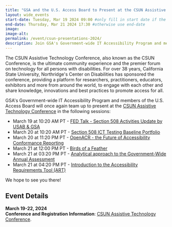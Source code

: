 ```yaml
---
title: "GSA and the U.S. Access Board to Present at the CSUN Assistive Technology Conference"
layout: wide_events
start-date: Tuesday, Mar 19 2024 09:00 #only fill in start date if the events spans multiple days
end-date: Thursday, Mar 21 2024 17:30 #otherwise use end-date
image:
image-alt: 
permalink: /event/csun-presentations-2024/
description: Join GSA's Government-wide IT Accessibility Program and members of the U.S. Access Board in Anaheim, California at the CSUN Assistive Technology Conference, March 19-22. Members of the GSA and Access Board will present five sessions during the four-day conference. We hope to see you there! 
---
```

The CSUN Assistive Technology Conference, also known as the CSUN Conference, is the ultimate community experience and the premier forum on technology for all persons with disabilities. For over 38 years, California State University, Northridge's Center on Disabilities has sponsored the conference, providing a platform for researchers, practitioners, educators, exhibitors and more from around the world, to engage with each other and share knowledge, innovations and best practices to promote access for all.

GSA's Government-wide IT Accessibility Program and members of the U.S. Access Board will once again team up to present at the [CSUN Assistive Technology Conference](https://www.csun.edu/cod/conference/sessions/) in the following sessions:

* March 19 at 10:20 AM PT - <a href="https://www.csun.edu/cod/conference/sessions/index.php/public/presentations/view/1823" target="_blank">FED Talk - Section 508 Activities Update by USAB & GSA</a>
* March 20 at 10:20 AM PT - <a href="https://www.csun.edu/cod/conference/sessions/index.php/public/presentations/view/1712" target="_blank">Section 508 ICT Testing Baseline Portfolio</a>
* March 20 at 11:20 PM PT - <a href="https://www.csun.edu/cod/conference/sessions/index.php/public/presentations/view/1769" target="_blank">OpenACR - the Future of Accessibility Conformance Reporting</a>
* March 21 at 12:00 PM PT - <a href="https://www.csun.edu/cod/conference/sessions/2024/index.php/public/website_pages/view/64" target="_blank">Birds of a Feather</a>
* March 21 at 03:20 PM PT - <a href="https://www.csun.edu/cod/conference/sessions/index.php/public/presentations/view/1768" target="_blank">Analytical approach to the Government-Wide Annual Assessment</a>
* March 21 at 04:20 PM PT - <a href="https://www.csun.edu/cod/conference/sessions/index.php/public/presentations/view/1783" target="_blank">Introduction to the Accessibility Requirements Tool (ART)</a>

We hope to see you there!  

## Event Details
**March 19-22, 2024**  
**Conference and Registration Information**: <a href="https://www.csun.edu/cod/conference/sessions/" target="_blank">CSUN Assistive Technology Conference</a>.